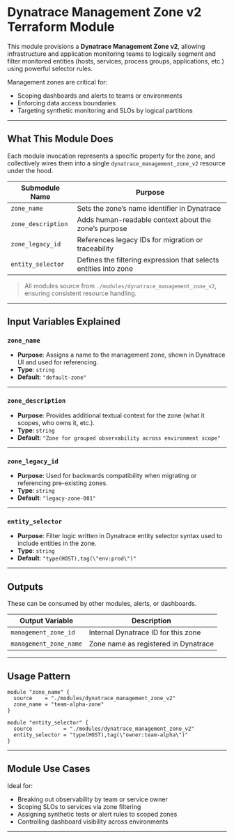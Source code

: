 
#  Dynatrace Management Zone v2 Terraform Module

This module provisions a **Dynatrace Management Zone v2**, allowing infrastructure and application monitoring teams to logically segment and filter monitored entities (hosts, services, process groups, applications, etc.) using powerful selector rules.

Management zones are critical for:
-  Scoping dashboards and alerts to teams or environments
-  Enforcing data access boundaries
-  Targeting synthetic monitoring and SLOs by logical partitions

---

##  What This Module Does

Each module invocation represents a specific property for the zone, and collectively wires them into a single `dynatrace_management_zone_v2` resource under the hood.

| Submodule Name         | Purpose                                                           |
|------------------------|-------------------------------------------------------------------|
| `zone_name`            | Sets the zone’s name identifier in Dynatrace                     |
| `zone_description`     | Adds human-readable context about the zone’s purpose              |
| `zone_legacy_id`       | References legacy IDs for migration or traceability               |
| `entity_selector`      | Defines the filtering expression that selects entities into zone  |

> All modules source from `./modules/dynatrace_management_zone_v2`, ensuring consistent resource handling.

---

##  Input Variables Explained

### `zone_name`

- **Purpose**: Assigns a name to the management zone, shown in Dynatrace UI and used for referencing.
- **Type**: `string`
- **Default**: `"default-zone"`



---

### `zone_description`

- **Purpose**: Provides additional textual context for the zone (what it scopes, who owns it, etc.).
- **Type**: `string`
- **Default**: `"Zone for grouped observability across environment scope"`

---

### `zone_legacy_id`

- **Purpose**: Used for backwards compatibility when migrating or referencing pre-existing zones.
- **Type**: `string`
- **Default**: `"legacy-zone-001"`


---

### `entity_selector`

- **Purpose**: Filter logic written in Dynatrace entity selector syntax used to include entities in the zone.
- **Type**: `string`
- **Default**: `"type(HOST),tag(\"env:prod\")"`


---

##  Outputs

These can be consumed by other modules, alerts, or dashboards.

| Output Variable        | Description                                            |
|------------------------|--------------------------------------------------------|
| `management_zone_id`   | Internal Dynatrace ID for this zone                    |
| `management_zone_name` | Zone name as registered in Dynatrace                   |

---

##  Usage Pattern

```hcl
module "zone_name" {
  source    = "./modules/dynatrace_management_zone_v2"
  zone_name = "team-alpha-zone"
}

module "entity_selector" {
  source          = "./modules/dynatrace_management_zone_v2"
  entity_selector = "type(HOST),tag(\"owner:team-alpha\")"
}
```


---

##  Module Use Cases

Ideal for:
- Breaking out observability by team or service owner
- Scoping SLOs to services via zone filtering
- Assigning synthetic tests or alert rules to scoped zones
- Controlling dashboard visibility across environments

---
